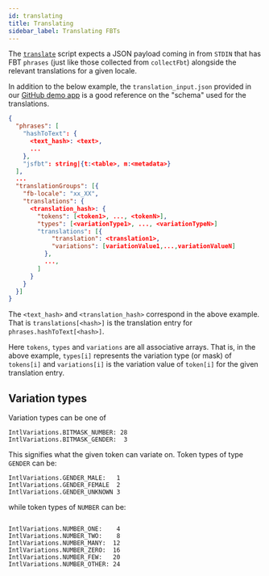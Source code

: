 ```yaml
---
id: translating
title: Translating
sidebar_label: Translating FBTs
---
```


The [`translate`](https://github.com/facebook/fbt/blob/master/packages/babel-plugin-fbt/bin/translate.js) script expects a JSON payload coming in from `STDIN`
that has FBT `phrases` (just like those collected from `collectFbt`)
alongside the relevant translations for a given locale.

In addition to the below example, the `translation_input.json`
provided in our [GitHub demo
app](https://github.com/facebook/fbt/blob/master/demo-app/translation_input.json)
is a good reference on the "schema" used for the translations.

```json
{
  "phrases": [
    "hashToText": {
      <text_hash>: <text>,
      ...
    },
    "jsfbt": string|{t:<table>, m:<metadata>}
  ],
  ...
  "translationGroups": [{
    "fb-locale": "xx_XX",
    "translations": {
      <translation_hash>: {
        "tokens": [<token1>, ..., <tokenN>],
        "types": [<variationType1>, ..., <variationTypeN>]
        "translations": [{
            "translation": <translation1>,
            "variations": [variationValue1,...,variationValueN]
          },
          ...,
        ]
      }
    }
  }]
}
```

The `<text_hash>` and `<translation_hash>` correspond in the above example.
That is `translations[<hash>]` is the translation entry for
`phrases.hashToText[<hash>]`.

Here `tokens`, `types` and `variations` are all associative arrays.  That is, in
the above example, `types[i]` represents the variation type (or mask) of
`tokens[i]` and `variations[i]` is the variation value of `token[i]` for the
given translation entry.

## Variation types
Variation types can be one of
```
IntlVariations.BITMASK_NUMBER: 28
IntlVariations.BITMASK_GENDER:  3
```
This signifies what the given token can variate on.  Token types of type `GENDER` can be:
```
IntlVariations.GENDER_MALE:   1
IntlVariations.GENDER_FEMALE  2
IntlVariations.GENDER_UNKNOWN 3
```
while token types of `NUMBER` can be:
```

IntlVariations.NUMBER_ONE:    4
IntlVariations.NUMBER_TWO:    8
IntlVariations.NUMBER_MANY:  12
IntlVariations.NUMBER_ZERO:  16
IntlVariations.NUMBER_FEW:   20
IntlVariations.NUMBER_OTHER: 24
```
